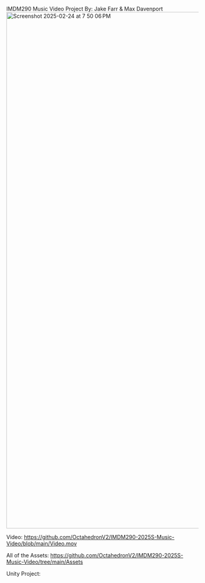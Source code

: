 IMDM290 Music Video Project
By: Jake Farr & Max Davenport
<img width="1355" alt="Screenshot 2025-02-24 at 7 50 06 PM" src="https://github.com/user-attachments/assets/856d900b-d19a-4d1e-aa87-55170643ca57" />

Video:
https://github.com/OctahedronV2/IMDM290-2025S-Music-Video/blob/main/Video.mov

All of the Assets:
https://github.com/OctahedronV2/IMDM290-2025S-Music-Video/tree/main/Assets

Unity Project:
